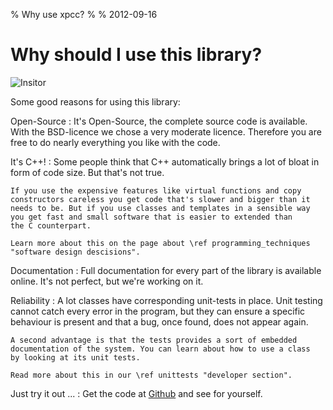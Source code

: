 % Why use xpcc?
% 
% 2012-09-16

Why should I use this library?
==============================

![](images/rca_insitor.jpg "Insitor")

Some good reasons for using this library:

Open-Source
:	It's Open-Source, the complete source code is available. With the
	BSD-licence we chose a very moderate licence. Therefore you are
	free to do nearly everything you like with the code.

It's C++!
:	Some people think that C++ automatically brings a lot of bloat in
	form of code size. But that's not true.

	If you use the expensive features like virtual functions and copy
	constructors careless you get code that's slower and bigger than it
	needs to be. But if you use classes and templates in a sensible way
	you get fast and small software that is easier to extended than
	the C counterpart.

	Learn more about this on the page about \ref programming_techniques 
	"software design descisions".

Documentation
:	Full documentation for every part of the library is available
	online. It's not perfect, but we're working on it.

Reliability
:	A lot classes have corresponding unit-tests in place. Unit testing
	cannot catch every error in the program, but they can ensure a
	specific behaviour is present and that a bug, once found, does not
	appear again.

	A second advantage is that the tests provides a sort of embedded
	documentation of the system. You can learn about how to use a class
	by looking at its unit tests.

	Read more about this in our \ref unittests "developer section".

Just try it out ...
:	Get the code at [Github][xpcc] and see
	for yourself.

[xpcc]: https://github.com/roboterclubaachen/xpcc/
